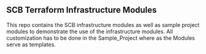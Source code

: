## SCB Terraform Infrastructure Modules

This repo contains the SCB infrastructure modules as well as sample project modules to demonstrate the use of the infrastructure modules.
All customization has to be done in the Sample_Project where as the Modules serve as templates.
